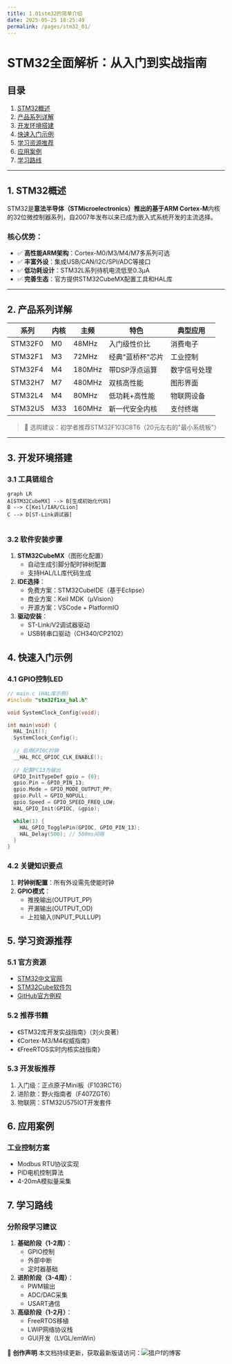 ```yaml
---
title: 1.01stm32的简单介绍
date: 2025-05-25 18:25:49
permalink: /pages/stm32_01/
---
```


# STM32全面解析：从入门到实战指南

## 目录
1. [STM32概述](#1-stm32概述)
2. [产品系列详解](#2-产品系列详解) 
3. [开发环境搭建](#3-开发环境搭建)
4. [快速入门示例](#4-快速入门示例)
5. [学习资源推荐](#5-学习资源推荐)
6. [应用案例](#6-应用案例)
7. [学习路线](#7-学习路线)

---

## 1. STM32概述

STM32是**意法半导体（STMicroelectronics）**推出的基于**ARM Cortex-M**内核的32位微控制器系列，自2007年发布以来已成为嵌入式系统开发的主流选择。

### 核心优势：
- ✅ **高性能ARM架构**：Cortex-M0/M3/M4/M7多系列可选
- ✅ **丰富外设**：集成USB/CAN/I2C/SPI/ADC等接口
- ✅ **低功耗设计**：STM32L系列待机电流低至0.3μA
- ✅ **完善生态**：官方提供STM32CubeMX配置工具和HAL库

---

## 2. 产品系列详解

| 系列 | 内核 | 主频 | 特色 | 典型应用 |
|------|------|------|------|----------|
| STM32F0 | M0 | 48MHz | 入门级性价比 | 消费电子 |
| STM32F1 | M3 | 72MHz | 经典"蓝桥杯"芯片 | 工业控制 |
| STM32F4 | M4 | 180MHz | 带DSP浮点运算 | 数字信号处理 |
| STM32H7 | M7 | 480MHz | 双核高性能 | 图形界面 |
| STM32L4 | M4 | 80MHz | 低功耗+高性能 | 物联网设备 |
| STM32U5 | M33 | 160MHz | 新一代安全内核 | 支付终端 |

> 📌 选购建议：初学者推荐STM32F103C8T6（20元左右的"最小系统板"）

---

## 3. 开发环境搭建

### 3.1 工具链组合
```mermaid
graph LR
A[STM32CubeMX] --> B[生成初始化代码]
B --> C[Keil/IAR/CLion]
C --> D[ST-Link调试器]


```

### 3.2 软件安装步骤

1. **STM32CubeMX**（图形化配置）
   - 自动生成引脚分配时钟树配置
   - 支持HAL/LL库代码生成
2. **IDE选择**：
   - 免费方案：STM32CubeIDE（基于Eclipse）
   - 商业方案：Keil MDK（μVision）
   - 开源方案：VSCode + PlatformIO
3. **驱动安装**：
   - ST-Link/V2调试器驱动
   - USB转串口驱动（CH340/CP2102）

## 4. 快速入门示例

### 4.1 GPIO控制LED

```c
// main.c (HAL库示例)
#include "stm32f1xx_hal.h"

void SystemClock_Config(void);

int main(void) {
  HAL_Init();
  SystemClock_Config();
  
  // 启用GPIOC时钟
  __HAL_RCC_GPIOC_CLK_ENABLE();
  
  // 配置PC13为输出
  GPIO_InitTypeDef gpio = {0};
  gpio.Pin = GPIO_PIN_13;
  gpio.Mode = GPIO_MODE_OUTPUT_PP;
  gpio.Pull = GPIO_NOPULL;
  gpio.Speed = GPIO_SPEED_FREQ_LOW;
  HAL_GPIO_Init(GPIOC, &gpio);

  while(1) {
    HAL_GPIO_TogglePin(GPIOC, GPIO_PIN_13);
    HAL_Delay(500); // 500ms间隔
  }
}
```

### 4.2 关键知识要点

1. **时钟树配置**：所有外设需先使能时钟
2. **GPIO模式**：
   - 推挽输出(OUTPUT_PP)
   - 开漏输出(OUTPUT_OD)
   - 上拉输入(INPUT_PULLUP)

## 5. 学习资源推荐

### 5.1 官方资源

- [STM32中文官网](https://www.stmcu.com.cn/)
- [STM32Cube软件包](https://www.st.com/en/embedded-software/stm32cube-mcu-mpu-packages.html)
- [GitHub官方例程](https://github.com/STMicroelectronics)

### 5.2 推荐书籍

- 《STM32库开发实战指南》（刘火良著）
- 《Cortex-M3/M4权威指南》
- 《FreeRTOS实时内核实战指南》

### 5.3 开发板推荐

1. 入门级：正点原子Mini板（F103RCT6）
2. 进阶款：野火指南者（F407ZGT6）
3. 物联网：STM32U575IOT开发套件



## 6. 应用案例

### 工业控制方案

- Modbus RTU协议实现
- PID电机控制算法
- 4-20mA模拟量采集

## 7. 学习路线

### 分阶段学习建议

1. **基础阶段（1-2周）**：
   - GPIO控制
   - 外部中断
   - 定时器基础
2. **进阶阶段（3-4周）**：
   - PWM输出
   - ADC/DAC采集
   - USART通信
3. **高级阶段（1-2月）**：
   - FreeRTOS移植
   - LWIP网络协议栈
   - GUI开发（LVGL/emWin）



📌 **创作声明**
本文档持续更新，获取最新版请访问：![猎户f的博客](https://liehuf.github.io/liehuf-notes)
